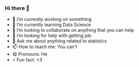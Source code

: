 ### Hi there 👋

- 🔭 I’m currently working on something
- 🌱 I’m currently learning Data Science 
- 👯 I’m looking to collaborate on anything that you can help
- 🤔 I’m looking for help with getting job
- 💬 Ask me about anything related to statistics
- 📫 How to reach me: You can't
- 😄 Pronouns: He
- ⚡ Fun fact: <3
